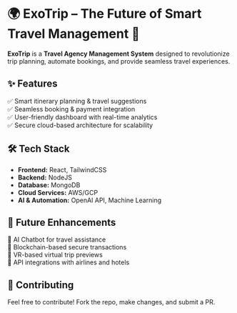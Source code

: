 # **🌍 ExoTrip – The Future of Smart Travel Management 🚀** 


**ExoTrip** is a **Travel Agency Management System** designed to revolutionize trip planning, automate bookings, and provide seamless travel experiences.  

## **✨ Features**   
✅ Smart itinerary planning & travel suggestions  
✅ Seamless booking & payment integration  
✅ User-friendly dashboard with real-time analytics  
✅ Secure cloud-based architecture for scalability  

## **🛠️ Tech Stack**  
- **Frontend:** React, TailwindCSS  
- **Backend:** NodeJS  
- **Database:** MongoDB  
- **Cloud Services:** AWS/GCP  
- **AI & Automation:** OpenAI API, Machine Learning  


## **📌 Future Enhancements**  
🔹 AI Chatbot for travel assistance  
🔹 Blockchain-based secure transactions  
🔹 VR-based virtual trip previews  
🔹 API integrations with airlines and hotels   

## **🤝 Contributing**  
Feel free to contribute! Fork the repo, make changes, and submit a PR.  
